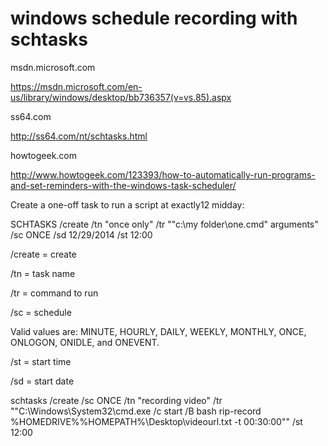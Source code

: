 # windows schedule recording with schtasks

msdn.microsoft.com

https://msdn.microsoft.com/en-us/library/windows/desktop/bb736357(v=vs.85).aspx


ss64.com

http://ss64.com/nt/schtasks.html


howtogeek.com

http://www.howtogeek.com/123393/how-to-automatically-run-programs-and-set-reminders-with-the-windows-task-scheduler/


Create a one-off task to run a script at exactly12 midday:

SCHTASKS /create /tn "once only" /tr "\"c:\my folder\one.cmd\" arguments" /sc ONCE /sd 12/29/2014 /st 12:00

/create = create

/tn = task name

/tr = command to run

/sc = schedule

Valid values are: MINUTE, HOURLY, DAILY, WEEKLY, MONTHLY, ONCE, ONLOGON, ONIDLE, and ONEVENT.

/st = start time

/sd = start date

schtasks /create /sc ONCE /tn "recording video" /tr "\"C:\Windows\System32\cmd.exe /c start /B bash rip-record %HOMEDRIVE%%HOMEPATH%\Desktop\videourl.txt -t 00:30:00"" /st 12:00 

